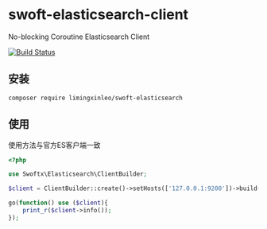 # swoft-elasticsearch-client

No-blocking Coroutine Elasticsearch Client

[![Build Status](https://travis-ci.org/limingxinleo/swoft-elasticsearch.svg?branch=master)](https://travis-ci.org/limingxinleo/swoft-elasticsearch)

## 安装
~~~
composer require limingxinleo/swoft-elasticsearch
~~~

## 使用

使用方法与官方ES客户端一致

~~~php
<?php

use Swoftx\Elasticsearch\ClientBuilder;

$client = ClientBuilder::create()->setHosts(['127.0.0.1:9200'])->build();

go(function() use ($client){
    print_r($client->info());
});
~~~
